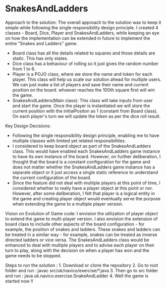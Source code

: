 # SnakesAndLadders

Approach to the solution:
The overall approach to the solution was to keep it simple while following the single responsibility design principle.
I created 4 classes -  Board, Dice, Player and SnakesAndLadders, while keeping an eye on how the implementation can be extended in future to implement the entire "Snakes and Ladders" game.
- Board class has all the details related to squares and those details are static. This has only states.
- Dice class has a behaviour of rolling so it just gives the random number from 1 to 6.
- Player is a POJO class, where we store the name and token for each player. This class will help us scale our solution ahead for multiple users.
  We can just make a list of players and save their name and current position on the board. whoever reaches the 100th square first will win the game.
- SnakesAndLadders(Main class): This class will take inputs from user and start the game. Once the player is instantiated we will store the current position with the initialPositon as 1 (constant from Board class). On each player's turn we will update the token as per the dice roll result. 

Key Design Decisions:
- Following the single responsibility design principle, enabling me to have multiple classes with limited yet related responsibilities.
- I considered to keep board object as part of the SnakesAndLadders class. This would have enabled each SnakesAndLadders game instance to have its own instance of the board. However, on further deliberation, I thought that the board is a constant configuration for the game and does not matter whether the SnakesAndLadders game instance has a separate object or it just access a single static reference to understand the current configuration of the board.
- Since the feature did not deal with multiple players at this point of time, I considered whether to really have a player object at this point or nor.
However, after some deliberation, I felt that player is a logical entity in the game and creating player object would eventually serve the purpose when extending the game to a multiple player version.

Vision on Evolution of Game code:
I envision the utilization of player object to extend the game to multi-player version.
I also envision the extension of board class to include other aspects of the board configuration - for example, the position of snakes and ladders.
These snakes and ladders can be treated in a similar way - for example, snakes can be treated as inverse directed ladders or vice versa.
The SnakesAndLadders class would be enhanced to deal with multiple players and to advise each player on their turn to play, along with the decision on when a player has won and the game needs to be stopped.

Steps to run the solution :
	1. Download or clone the repository
	2. Go to root folder and run : javac src/uk/navico/exercise/*.java
	3. Then go to src folder and run : java uk.navico.exercise.SnakeAndLadder
	4. Well the game is started now !!